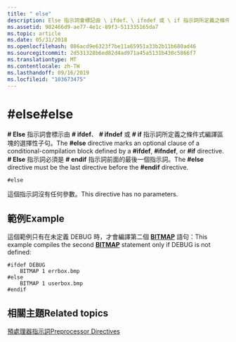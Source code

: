 ```yaml
---
title: " else"
description: Else 指示詞會標記由 \ ifdef、\ ifndef 或 \ if 指示詞所定義之條件式編譯區塊的選擇性子句。 Else 指示詞必須是在 \ endif 指示詞之前的最後一個指示詞。
ms.assetid: 982466d9-ae77-4e1c-89f3-511335165da7
ms.topic: article
ms.date: 05/31/2018
ms.openlocfilehash: 086acd9e6323f7be11a65951a33b2b11b680ad46
ms.sourcegitcommit: 2d531328b6ed82d4ad971a45a5131b430c5866f7
ms.translationtype: MT
ms.contentlocale: zh-TW
ms.lasthandoff: 09/16/2019
ms.locfileid: "103673475"
---
```

# <a name="else"></a><span data-ttu-id="adb1b-104">\#else</span><span class="sxs-lookup"><span data-stu-id="adb1b-104">\#else</span></span>

<span data-ttu-id="adb1b-105">**\# Else** 指示詞會標示由 **\# ifdef**、 **\# ifndef** 或 **\# if** 指示詞所定義之條件式編譯區塊的選擇性子句。</span><span class="sxs-lookup"><span data-stu-id="adb1b-105">The **\#else** directive marks an optional clause of a conditional-compilation block defined by a **\#ifdef**, **\#ifndef**, or **\#if** directive.</span></span> <span data-ttu-id="adb1b-106">**\# Else** 指示詞必須是 **\# endif** 指示詞前面的最後一個指示詞。</span><span class="sxs-lookup"><span data-stu-id="adb1b-106">The **\#else** directive must be the last directive before the **\#endif** directive.</span></span>

``` syntax
#else
```

<span data-ttu-id="adb1b-107">這個指示詞沒有任何參數。</span><span class="sxs-lookup"><span data-stu-id="adb1b-107">This directive has no parameters.</span></span>

## <a name="example"></a><span data-ttu-id="adb1b-108">範例</span><span class="sxs-lookup"><span data-stu-id="adb1b-108">Example</span></span>

<span data-ttu-id="adb1b-109">這個範例只有在未定義 DEBUG 時，才會編譯第二個 [**BITMAP**](bitmap-resource.md) 語句：</span><span class="sxs-lookup"><span data-stu-id="adb1b-109">This example compiles the second [**BITMAP**](bitmap-resource.md) statement only if DEBUG is not defined:</span></span>

``` syntax
#ifdef DEBUG
    BITMAP 1 errbox.bmp
#else
    BITMAP 1 userbox.bmp
#endif
```

## <a name="related-topics"></a><span data-ttu-id="adb1b-110">相關主題</span><span class="sxs-lookup"><span data-stu-id="adb1b-110">Related topics</span></span>

<dl> <dt>

[<span data-ttu-id="adb1b-111">預處理器指示詞</span><span class="sxs-lookup"><span data-stu-id="adb1b-111">Preprocessor Directives</span></span>](preprocessor-directives.md)
</dt> </dl>

 

 




